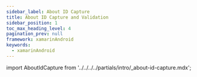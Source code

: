 ```yaml
---
sidebar_label: About ID Capture
title: About ID Capture and Validation
sidebar_position: 1
toc_max_heading_level: 4
pagination_prev: null
framework: xamarinAndroid
keywords:
  - xamarinAndroid
---
```


import AboutIdCapture from '../../../../partials/intro/_about-id-capture.mdx';

<AboutIdCapture/>